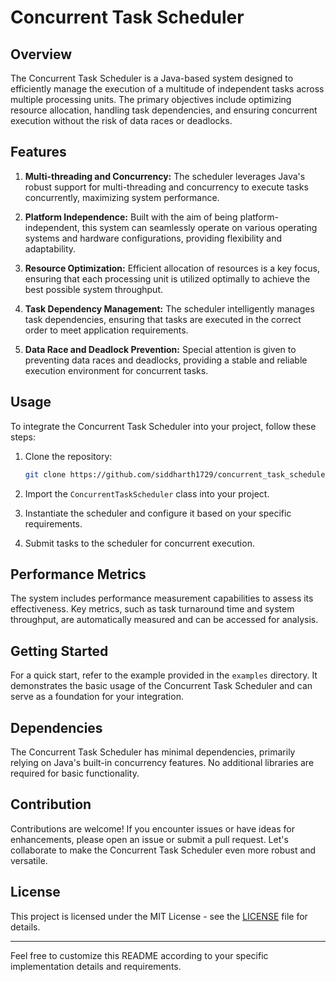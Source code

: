 # Concurrent Task Scheduler

## Overview

The Concurrent Task Scheduler is a Java-based system designed to efficiently manage the execution of a multitude of independent tasks across multiple processing units. The primary objectives include optimizing resource allocation, handling task dependencies, and ensuring concurrent execution without the risk of data races or deadlocks.

## Features

1. **Multi-threading and Concurrency:** The scheduler leverages Java's robust support for multi-threading and concurrency to execute tasks concurrently, maximizing system performance.

2. **Platform Independence:** Built with the aim of being platform-independent, this system can seamlessly operate on various operating systems and hardware configurations, providing flexibility and adaptability.

3. **Resource Optimization:** Efficient allocation of resources is a key focus, ensuring that each processing unit is utilized optimally to achieve the best possible system throughput.

4. **Task Dependency Management:** The scheduler intelligently manages task dependencies, ensuring that tasks are executed in the correct order to meet application requirements.

5. **Data Race and Deadlock Prevention:** Special attention is given to preventing data races and deadlocks, providing a stable and reliable execution environment for concurrent tasks.

## Usage

To integrate the Concurrent Task Scheduler into your project, follow these steps:

1. Clone the repository:

    ```bash
    git clone https://github.com/siddharth1729/concurrent_task_scheduler.git
    ```

2. Import the `ConcurrentTaskScheduler` class into your project.

3. Instantiate the scheduler and configure it based on your specific requirements.

4. Submit tasks to the scheduler for concurrent execution.

## Performance Metrics

The system includes performance measurement capabilities to assess its effectiveness. Key metrics, such as task turnaround time and system throughput, are automatically measured and can be accessed for analysis.

## Getting Started

For a quick start, refer to the example provided in the `examples` directory. It demonstrates the basic usage of the Concurrent Task Scheduler and can serve as a foundation for your integration.

## Dependencies

The Concurrent Task Scheduler has minimal dependencies, primarily relying on Java's built-in concurrency features. No additional libraries are required for basic functionality.

## Contribution

Contributions are welcome! If you encounter issues or have ideas for enhancements, please open an issue or submit a pull request. Let's collaborate to make the Concurrent Task Scheduler even more robust and versatile.

## License

This project is licensed under the MIT License - see the [LICENSE](LICENSE) file for details.

---

Feel free to customize this README according to your specific implementation details and requirements.
